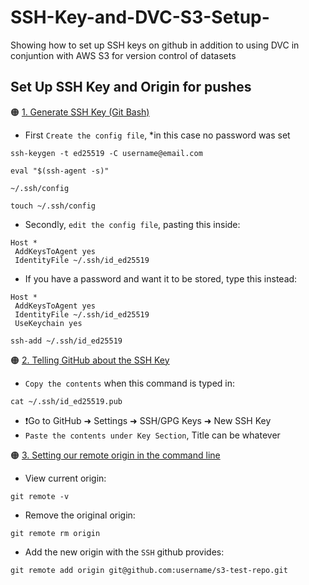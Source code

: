 # SSH-Key-and-DVC-S3-Setup-
Showing how to set up SSH keys on github in addition to using DVC in conjuntion with AWS S3 for version control of datasets

## Set Up SSH Key and Origin for pushes
🟠 <u> 1. Generate SSH Key (Git Bash) </u>
- First `Create the config file`, *in this case no password was set
```console
ssh-keygen -t ed25519 -C username@email.com
```
```console
eval "$(ssh-agent -s)"
```
```console
~/.ssh/config
```
```console
touch ~/.ssh/config
```
- Secondly, `edit the config file`, pasting this inside:
```
Host *
 AddKeysToAgent yes
 IdentityFile ~/.ssh/id_ed25519
```
- If you have a password and want it to be stored, type this instead:
```
Host *
 AddKeysToAgent yes
 IdentityFile ~/.ssh/id_ed25519
 UseKeychain yes
```

```console
ssh-add ~/.ssh/id_ed25519
```
🟠 <u> 2. Telling GitHub about the SSH Key </u>
- `Copy the contents` when this command is typed in:
```console
cat ~/.ssh/id_ed25519.pub  
```
- ❗Go to GitHub ➜ Settings ➜ SSH/GPG Keys ➜ New SSH Key 
- `Paste the contents under Key Section`, Title can be whatever

🟠 <u> 3. Setting our remote origin in the command line </u>
- View current origin:
```console
git remote -v
```

- Remove the original origin:
```console
git remote rm origin
```

- Add the new origin with the `SSH` github provides:
```console
git remote add origin git@github.com:username/s3-test-repo.git
```

